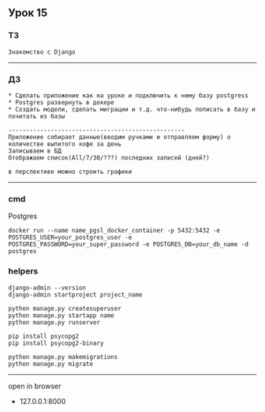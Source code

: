 ## Урок 15

### ТЗ

    Знакомство с Django
---

### ДЗ

    * Сделать приложение как на уроке и подключить к нему базу postgress
    * Postgres развернуть в докере
    * Создать модели, сделать миграции и т.д. что-нибудь пописать в базу и почитать из базы

    --------------------------------------------------
    Приложение собирает данные(вводим ручками и отправляем форму) о количестве выпитого кофе за день
    Записываем в БД
    Отображаем список(All/7/30/???) последних записей (дней?)

    в перспективе можно строить графики
---

### cmd

Postgres

    docker run --name name_pgsl_docker_container -p 5432:5432 -e POSTGRES_USER=your_postgres_user -e POSTGRES_PASSWORD=your_super_password -e POSTGRES_DB=your_db_name -d postgres

### helpers
    django-admin --version
    django-admin startproject project_name
    
    python manage.py createsuperuser
    python manage.py startapp name
    python manage.py runserver
    
    pip install psycopg2
    pip install psycopg2-binary

    python manage.py makemigrations
    python manage.py migrate

---

open in browser
- 127.0.0.1:8000
